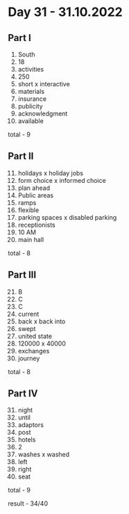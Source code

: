 # Day 31 - 31.10.2022

## Part I

1. South
2. 18
3. activities
4. 250
5. short x interactive
6. materials
7. insurance
8. publicity
9. acknowledgment
10. available

total - 9

## Part II

11. holidays x holiday jobs
12. form choice x informed choice
13. plan ahead
14. Public areas
15. ramps
16. flexible
17. parking spaces x disabled parking
18. receptionists
19. 10 AM
20. main hall

total - 8

## Part III

21. B
22. C
23. C
24. current
25. back x back into
26. swept
27. united state
28. 120000 x 40000
29. exchanges
30. journey

total - 8

## Part IV

31. night
32. until
33. adaptors
34. post
35. hotels
36. 2
37. washes x washed
38. left
39. right
40. seat

total - 9

result - 34/40